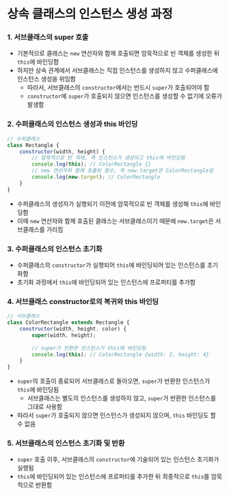 # 상속 클래스의 인스턴스 생성 과정
### 1. 서브클래스의 super 호출

* 기본적으로 클래스는 `new` 연산자와 함께 호출되면 암묵적으로 빈 객체를 생성한 뒤 `this`에 바인딩함
* 하지만 상속 관계에서 서브클래스는 직접 인스턴스를 생성하지 않고 수퍼클래스에 인스턴스 생성을 위임함
	* 따라서, 서브클래스의 `constructor`에서는 반드시 `super`가 호출되어야 함
	* `constructor`에 `super`가 호출되지 않으면 인스턴스를 생성할 수 없기에 오류가 발생함

### 2. 수퍼클래스의 인스턴스 생성과 this 바인딩

```js
// 수퍼클래스
class Rectangle {
	constructor(width, height) {
		// 암묵적으로 빈 객체, 즉 인스턴스가 생성되고 this에 바인딩됨
		console.log(this); // ColorRectangle {}
		// new 연산자와 함께 호출된 함수, 즉 new.target은 ColorRectangle임
		console.log(new.target); // ColorRectangle
	}
}
```

* 수퍼클래스의 생성자가 실행되기 이전에 암묵적으로 빈 객체를 생성해 `this`에 바인딩함
* 이때 `new` 연산자와 함께 호출된 클래스는 서브클래스이기 때문에 `new.target`은 서브클래스를 가리킴

### 3. 수퍼클래스의 인스턴스 초기화

* 수퍼클래스의 `constructor`가 실행되어 `this`에 바인딩되어 있는 인스턴스를 초기화함
* 초기화 과정에서 `this`에 바인딩되어 있는 인스턴스에 프로퍼티를 추가함

### 4. 서브클래스 constructor로의 복귀와 this 바인딩

```js
// 서브클래스
class ColorRectangle extends Rectangle {
	constructor(width, height, color) {
		super(width, height);
		
		// super가 반환한 인스턴스가 this에 바인딩됨
		console.log(this); // ColorRectangle {width: 2, height: 4}
	}
}
```

* `super`의 호출이 종료되어 서브클래스로 돌아오면, `super`가 반환한 인스턴스가 `this`에 바인딩됨
	* 서브클래스는 별도의 인스턴스를 생성하지 않고, `super`가 반환한 인스턴스를 그대로 사용함
* 따라서 `super`가 호출되지 않으면 인스턴스가 생성되지 않으며, `this` 바인딩도 할 수 없음

### 5. 서브클래스의 인스턴스 초기화 및 반환

* `super` 호출 이후, 서브클래스의 `constructor`에 기술되어 있는 인스턴스 초기화가 실행됨
* `this`에 바인딩되어 있는 인스턴스에 프로퍼티를 추가한 뒤 최종적으로 `this`를 암묵적으로 반환함